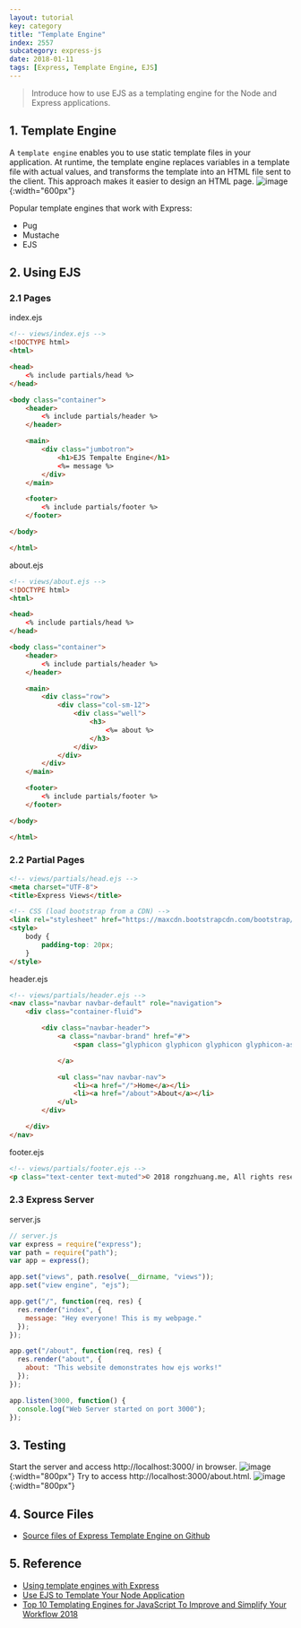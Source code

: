 ```yaml
---
layout: tutorial
key: category
title: "Template Engine"
index: 2557
subcategory: express-js
date: 2018-01-11
tags: [Express, Template Engine, EJS]
---
```


> Introduce how to use EJS as a templating engine for the Node and Express applications.

## 1. Template Engine
A `template engine` enables you to use static template files in your application. At runtime, the template engine replaces variables in a template file with actual values, and transforms the template into an HTML file sent to the client. This approach makes it easier to design an HTML page.
![image](/assets/images/frontend/2557/viewengine.png){:width="600px"}

Popular template engines that work with Express:
* Pug
* Mustache
* EJS

## 2. Using EJS
### 2.1 Pages
index.ejs
```html
<!-- views/index.ejs -->
<!DOCTYPE html>
<html>

<head>
    <% include partials/head %>
</head>

<body class="container">
    <header>
        <% include partials/header %>
    </header>

    <main>
        <div class="jumbotron">
            <h1>EJS Tempalte Engine</h1>
            <%= message %>
        </div>
    </main>

    <footer>
        <% include partials/footer %>
    </footer>

</body>

</html>
```
about.ejs
```html
<!-- views/about.ejs -->
<!DOCTYPE html>
<html>

<head>
    <% include partials/head %>
</head>

<body class="container">
    <header>
        <% include partials/header %>
    </header>

    <main>
        <div class="row">
            <div class="col-sm-12">
                <div class="well">
                    <h3>
                        <%= about %>
                    </h3>
                </div>
            </div>
        </div>
    </main>

    <footer>
        <% include partials/footer %>
    </footer>

</body>

</html>
```
### 2.2 Partial Pages
```html
<!-- views/partials/head.ejs -->
<meta charset="UTF-8">
<title>Express Views</title>

<!-- CSS (load bootstrap from a CDN) -->
<link rel="stylesheet" href="https://maxcdn.bootstrapcdn.com/bootstrap/3.3.7/css/bootstrap.min.css">
<style>
    body {
        padding-top: 20px;
    }
</style>
```
header.ejs
```html
<!-- views/partials/header.ejs -->
<nav class="navbar navbar-default" role="navigation">
    <div class="container-fluid">

        <div class="navbar-header">
            <a class="navbar-brand" href="#">
                <span class="glyphicon glyphicon glyphicon glyphicon-asterisk"></span>

            </a>

            <ul class="nav navbar-nav">
                <li><a href="/">Home</a></li>
                <li><a href="/about">About</a></li>
            </ul>
        </div>

    </div>
</nav>
```
footer.ejs
```html
<!-- views/partials/footer.ejs -->
<p class="text-center text-muted">© 2018 rongzhuang.me, All rights reserved.</p>
```
### 2.3 Express Server
server.js
```javascript
// server.js
var express = require("express");
var path = require("path");
var app = express();

app.set("views", path.resolve(__dirname, "views"));
app.set("view engine", "ejs");

app.get("/", function(req, res) {
  res.render("index", {
    message: "Hey everyone! This is my webpage."
  });
});

app.get("/about", function(req, res) {
  res.render("about", {
    about: "This website demonstrates how ejs works!"
  });
});

app.listen(3000, function() {
  console.log("Web Server started on port 3000");
});
```

## 3. Testing
Start the server and access http://localhost:3000/ in browser.
![image](/assets/images/frontend/2557/home.png){:width="800px"}
Try to access http://localhost:3000/about.html.
![image](/assets/images/frontend/2557/about.png){:width="800px"}  

## 4. Source Files
* [Source files of Express Template Engine on Github](https://github.com/jojozhuang/Tutorials/tree/master/ExpressTemplateEngine)

## 5. Reference
* [Using template engines with Express](https://expressjs.com/en/guide/using-template-engines.html)
* [Use EJS to Template Your Node Application](https://scotch.io/tutorials/use-ejs-to-template-your-node-application)
* [Top 10 Templating Engines for JavaScript To Improve and Simplify Your Workflow 2018](https://colorlib.com/wp/top-templating-engines-for-javascript/)

